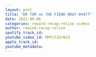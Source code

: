 ```yaml
---
layout: post
title: "DR TOM on THE FIEND BRAY WYATT"
date: 2022-09-06
categories: rewind-recap-relive videos
author: rewind-recap-relive
spotify_track_id: 
youtube_video_id: RMfLFZUrNiQ
apple_track_id: 
youtube_metadata: 
---
```


